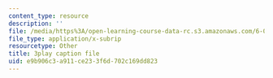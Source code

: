 ```yaml
---
content_type: resource
description: ''
file: /media/https%3A/open-learning-course-data-rc.s3.amazonaws.com/6-003-signals-and-systems-fall-2011/e9b906c3a911ce233f6d702c169dd823_OT04cEdpK-M.srt
file_type: application/x-subrip
resourcetype: Other
title: 3play caption file
uid: e9b906c3-a911-ce23-3f6d-702c169dd823
---
```

